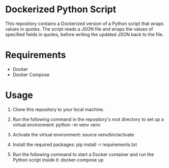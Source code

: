 # Dockerized Python Script
This repository contains a Dockerized version of a Python script that wraps values in quotes. The script reads a JSON file and wraps the values of specified fields in quotes, before writing the updated JSON back to the file.

# Requirements
* Docker
* Docker Compose

# Usage
1. Clone this repository to your local machine.

2. Run the following command in the repository's root directory to set up a virtual environment:
python -m venv venv

3. Activate the virtual environment:
source venv/bin/activate

4. Install the required packages:
pip install -r requirements.txt

5. Run the following command to start a Docker container and run the Python script inside it:
docker-compose up